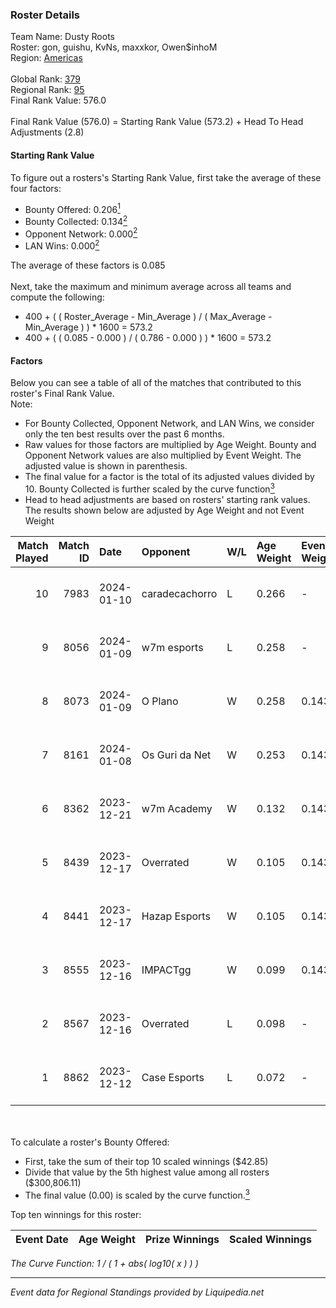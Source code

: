 ### Roster Details<br />
Team Name: Dusty Roots<br />
Roster: gon, guishu, KvNs, maxxkor, Owen$inhoM<br />
Region: [Americas]( ../standings_americas.md)<br />
<br />
Global Rank: [379](../standings_global.md)<br />
Regional Rank: [95]( ../standings_americas.md)<br />
Final Rank Value:  576.0<br />
<br />
Final Rank Value (576.0) = Starting Rank Value (573.2) + Head To Head Adjustments (2.8)<br />

#### Starting Rank Value<br />
To figure out a rosters's Starting Rank Value, first take the average of these four factors:<br />
- Bounty Offered: 0.206[<sup>1</sup>](#table2)
- Bounty Collected: 0.134[<sup>2</sup>](#table1)
- Opponent Network: 0.000[<sup>2</sup>](#table1)
- LAN Wins: 0.000[<sup>2</sup>](#table1)

The average of these factors is 0.085<br />
<br />
Next, take the maximum and minimum average across all teams and compute the following:<br />
- 400 + ( ( Roster_Average - Min_Average ) / ( Max_Average - Min_Average ) ) * 1600 = 573.2
- 400 + ( ( 0.085 - 0.000 ) / ( 0.786 - 0.000 ) ) * 1600 = 573.2


#### Factors<br />
Below you can see a table of all of the matches that contributed to this roster's Final Rank Value.<br />
Note:<br />

- For Bounty Collected, Opponent Network, and LAN Wins, we consider only the ten best results over the past 6 months.
- Raw values for those factors are multiplied by Age Weight. Bounty and Opponent Network values are also multiplied by Event Weight. The adjusted value is shown in parenthesis.
- The final value for a factor is the total of its adjusted values divided by 10. Bounty Collected is further scaled by the curve function[<sup>3</sup>](#curveFunction)
- Head to head adjustments are based on rosters' starting rank values. The results shown below are adjusted by Age Weight and not Event Weight
<span id="table1"></span><br />


| Match Played | Match ID | Date       | Opponent       | W/L | Age Weight | Event Weight | Bounty Collected | Opponent Network | LAN Wins  | H2H Adj. | Roster                                 |
| -: | -: | :- | :- | :- | :- | :- | :- | :- | :- | -: | :- |
|           10 |     7983 | 2024-01-10 | caradecachorro | L   | 0.266      | -            | -                | -                | -         |    -4.93 | gon, guishu, KvNs, maxxkor, Owen$inhoM |
|            9 |     8056 | 2024-01-09 | w7m esports    | L   | 0.258      | -            | -                | -                | -         |    -2.07 | gon, guishu, KvNs, maxxkor, Owen$inhoM |
|            8 |     8073 | 2024-01-09 | O Plano        | W   | 0.258      | 0.143        | 0.000 (0.000)    | 0.032 (0.001)    | 0 (0.000) |     3.50 | gon, guishu, KvNs, maxxkor, Owen$inhoM |
|            7 |     8161 | 2024-01-08 | Os Guri da Net | W   | 0.253      | 0.143        | 0.000 (0.000)    | 0.000 (0.000)    | 0 (0.000) |     2.15 | gon, guishu, KvNs, maxxkor, Owen$inhoM |
|            6 |     8362 | 2023-12-21 | w7m Academy    | W   | 0.132      | 0.143        | 0.000 (0.000)    | 0.005 (0.000)    | 0 (0.000) |     2.08 | gon, guishu, KvNs, maxxkor, Owen$inhoM |
|            5 |     8439 | 2023-12-17 | Overrated      | W   | 0.105      | 0.143        | 0.000 (0.000)    | 0.003 (0.000)    | 0 (0.000) |     1.60 | gon, guishu, KvNs, maxxkor, Owen$inhoM |
|            4 |     8441 | 2023-12-17 | Hazap Esports  | W   | 0.105      | 0.143        | 0.000 (0.000)    | 0.037 (0.001)    | 0 (0.000) |     1.66 | gon, guishu, KvNs, maxxkor, Owen$inhoM |
|            3 |     8555 | 2023-12-16 | IMPACTgg       | W   | 0.099      | 0.143        | 0.000 (0.000)    | 0.003 (0.000)    | 0 (0.000) |     1.22 | gon, guishu, KvNs, maxxkor, Owen$inhoM |
|            2 |     8567 | 2023-12-16 | Overrated      | L   | 0.098      | -            | -                | -                | -         |    -1.59 | gon, guishu, KvNs, maxxkor, Owen$inhoM |
|            1 |     8862 | 2023-12-12 | Case Esports   | L   | 0.072      | -            | -                | -                | -         |    -0.81 | gon, guishu, KvNs, maxxkor, Owen$inhoM |

<br />
<span id="table2"></span><br />
To calculate a roster's Bounty Offered:<br />

- First, take the sum of their top 10 scaled winnings ($42.85)
- Divide that value by the 5th highest value among all rosters ($300,806.11)
- The final value (0.00) is scaled by the curve function.[<sup>3</sup>](#curveFunction)

Top ten winnings for this roster:<br />

| Event Date | Age Weight | Prize Winnings | Scaled Winnings |
| :- | -: | :- | :- |


<span id="curveFunction"></span>_The Curve Function: 1 / ( 1 + abs( log10( x ) ) )_<br />

---
_Event data for Regional Standings provided by Liquipedia.net_<br />
